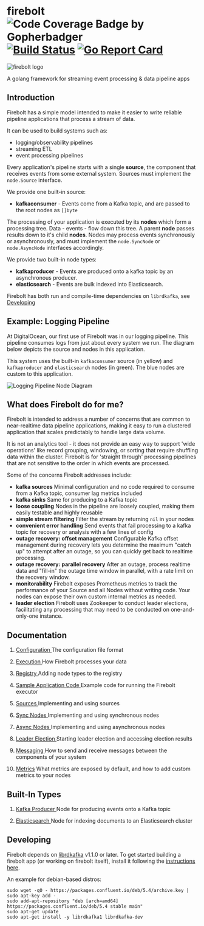 # firebolt ![Code Coverage Badge by Gopherbadger](coverage_badge.png)  [![Build Status](https://travis-ci.org/digitalocean/firebolt.svg?branch=master)](https://travis-ci.org/digitalocean/firebolt)  [![Go Report Card](https://goreportcard.com/badge/digitalocean/firebolt)](https://goreportcard.com/report/digitalocean/firebolt)
![firebolt logo](docs/firebolt-xs.png)

A golang framework for streaming event processing & data pipeline apps

## Introduction
Firebolt has a simple model intended to make it easier to write reliable pipeline applications that process a stream of data.

It can be used to build systems such as:
* logging/observability pipelines
* streaming ETL
* event processing pipelines

Every application's pipeline starts with a single **source**, the component that receives events from some external system.  Sources 
must implement the `node.Source` interface.

We provide one built-in source:

 * **kafkaconsumer** - Events come from a Kafka topic, and are passed to the root nodes as `[]byte`

The processing of your application is executed by its **nodes** which form a processing tree.  Data - events - flow down
this tree.   A parent **node** passes results down to it's child **nodes**.  Nodes may process events synchronously or
asynchronously, and must implement the `node.SyncNode` or `node.AsyncNode` interfaces accordingly.

We provide two built-in node types:

 * **kafkaproducer** - Events are produced onto a kafka topic by an asynchronous producer.
 * **elasticsearch** - Events are bulk indexed into Elasticsearch.

Firebolt has both run and compile-time dependencies on `librdkafka`, see [Developing](#developing)

## Example: Logging Pipeline
At DigitalOcean, our first use of Firebolt was in our logging pipeline. This pipeline consumes logs from just about
every system we run.   The diagram below depicts the source and nodes in this application.

This system uses the built-in `kafkaconsumer` source (in yellow) and `kafkaproducer` and `elasticsearch` nodes (in green).
The blue nodes are custom to this application.

   ![Logging Pipeline Node Diagram](docs/logging-nodes.png)   

## What does Firebolt do for me?

Firebolt is intended to address a number of concerns that are common to near-realtime data pipeline applications, making it easy
to run a clustered application that scales predictably to handle large data volume.

It is not an analytics tool - it does not provide an easy way to support 'wide operations' like record grouping, windowing, 
or sorting that require shuffling data within the cluster.   Firebolt is for 'straight through' processing pipelines that are
not sensitive to the order in which events are processed.

Some of the concerns Firebolt addresses include:
 * **kafka sources** Minimal configuration and no code required to consume from a Kafka topic, consumer lag metrics included
 * **kafka sinks** Same for producing to a Kafka topic
 * **loose coupling** Nodes in the pipeline are loosely coupled, making them easily testable and highly reusable
 * **simple stream filtering** Filter the stream by returning `nil` in your nodes
 * **convenient error handling** Send events that fail processing to a kafka topic for recovery or analysis with a few lines of config 
 * **outage recovery: offset management** Configurable Kafka offset management during recovery lets you determine the maximum "catch up" to attempt after an outage, so you can quickly get back to realtime processing.
 * **outage recovery: parallel recovery** After an outage, process realtime data and "fill-in" the outage time window in parallel, with a rate limit on the recovery window.
 * **monitorability** Firebolt exposes Prometheus metrics to track the performance of your Source and all Nodes without writing code.  Your nodes can expose their own custom internal metrics as needed.
 * **leader election** Firebolt uses Zookeeper to conduct leader elections, facilitating any processing that may need to be conducted on one-and-only-one instance.


## Documentation

1. [Configuration ](docs/config.md) The configuration file format

1. [Execution ](docs/executor.md) How Firebolt processes your data

1. [Registry ](docs/registry.md) Adding node types to the registry

1. [Sample Application Code ](docs/application.md)  Example code for running the Firebolt executor

1. [Sources ](docs/sources.md) Implementing and using sources

1. [Sync Nodes ](docs/sync-nodes.md) Implementing and using synchronous nodes

1. [Async Nodes ](docs/async-nodes.md) Implementing and using asynchronous nodes

1. [Leader Election ](docs/leader-election.md) Starting leader election and accessing election results

1. [Messaging ](docs/messaging.md) How to send and receive messages between the components of your system

1. [Metrics](docs/metrics.md) What metrics are exposed by default, and how to add custom metrics to your nodes


## Built-In Types

1. [Kafka Producer ](docs/node-kafkaproducer.md) Node for producing events onto a Kafka topic

1. [Elasticsearch ](docs/node-elasticsearch.md) Node for indexing documents to an Elasticsearch cluster

## Developing

Firebolt depends on [librdkafka](https://github.com/edenhill/librdkafka) v1.1.0 or later.   To get started building a 
firebolt app (or working on firebolt itself), install it following the 
[instructions here](https://github.com/edenhill/librdkafka#installation).

 An example for debian-based distros:
 ```
sudo wget -qO - https://packages.confluent.io/deb/5.4/archive.key | sudo apt-key add -
sudo add-apt-repository "deb [arch=amd64] https://packages.confluent.io/deb/5.4 stable main"
sudo apt-get update
sudo apt-get install -y librdkafka1 librdkafka-dev
```
